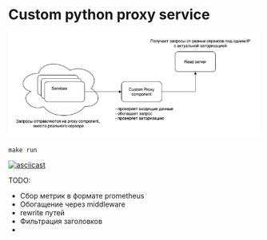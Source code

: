 # Custom python proxy service

![](docs/scheme.png)

`make run`

[![asciicast](https://asciinema.org/a/350138.svg)](https://asciinema.org/a/350138)

TODO:
- Сбор метрик в формате prometheus
- Обогащение через middleware
- rewrite путей 
- Фильтрация заголовков
- 
